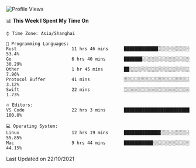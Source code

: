 <!--START_SECTION:waka-->
![Profile Views](http://img.shields.io/badge/Profile%20Views-1-blue)

📊 **This Week I Spent My Time On** 

```text
⌚︎ Time Zone: Asia/Shanghai

💬 Programming Languages: 
Rust                     11 hrs 46 mins      █████████████░░░░░░░░░░░░   53.4% 
Go                       6 hrs 40 mins       ███████░░░░░░░░░░░░░░░░░░   30.29% 
Other                    1 hr 45 mins        ██░░░░░░░░░░░░░░░░░░░░░░░   7.96% 
Protocol Buffer          41 mins             ░░░░░░░░░░░░░░░░░░░░░░░░░   3.12% 
Swift                    22 mins             ░░░░░░░░░░░░░░░░░░░░░░░░░   1.73%

🔥 Editors: 
VS Code                  22 hrs 3 mins       █████████████████████████   100.0%

💻 Operating System: 
Linux                    12 hrs 19 mins      ██████████████░░░░░░░░░░░   55.85% 
Mac                      9 hrs 44 mins       ███████████░░░░░░░░░░░░░░   44.15%

```


 Last Updated on 22/10/2021
<!--END_SECTION:waka-->
